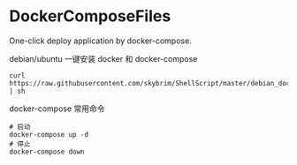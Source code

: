 # DockerComposeFiles
One-click deploy application by docker-compose.


debian/ubuntu 一键安装 docker 和 docker-compose
```shell
curl https://raw.githubusercontent.com/skybrim/ShellScript/master/debian_docker_install.sh | sh
```

docker-compose 常用命令
```
# 启动
docker-compose up -d
# 停止
docker-compose down
```
